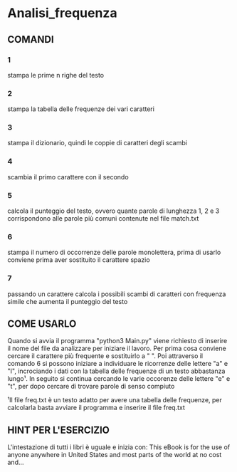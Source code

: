 # Analisi_frequenza

## COMANDI

### 1
stampa le prime n righe del testo

### 2
stampa la tabella delle frequenze dei vari caratteri

### 3
stampa il dizionario, quindi le coppie di caratteri degli scambi

### 4
scambia il primo carattere con il secondo

### 5
calcola il punteggio del testo, ovvero quante parole di lunghezza 1, 2 e 3 corrispondono
alle parole più comuni contenute nel file match.txt

### 6
stampa il numero di occorrenze delle parole monolettera, prima di usarlo conviene prima 
aver sostituito il carattere spazio

### 7 
passando un carattere calcola i possibili scambi di caratteri con frequenza simile che 
aumenta il punteggio del testo

## COME USARLO
Quando si avvia il programma "python3 Main.py" viene richiesto di inserire il nome del file da
analizzare per iniziare il lavoro. Per prima cosa conviene cercare il carattere più frequente 
e sostituirlo a " ". Poi attraverso il comando 6 si possono iniziare a individuare le ricorrenze
delle lettere "a" e "I", incrociando i dati con la tabella delle frequenze di un testo abbastanza
lungo¹. In seguito si continua cercando le varie occorenze delle lettere "e" e "t",
per dopo cercare di trovare parole di senso compiuto

¹Il file freq.txt è un testo adatto per avere una tabella delle frequenze, per calcolarla basta 
avviare il programma e inserire il file freq.txt



## HINT PER L'ESERCIZIO

L'intestazione di tutti i libri è uguale e inizia con:
This eBook is for the use of anyone anywhere in United States and most parts of the world
at no cost and...
